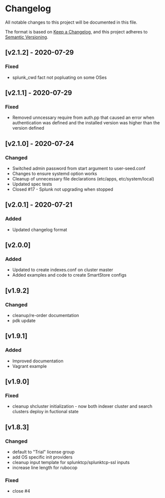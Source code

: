 # Changelog

All notable changes to this project will be documented in this file.

The format is based on [Keep a Changelog](https://keepachangelog.com/en/1.0.0/),
and this project adheres to [Semantic Versioning](https://semver.org/spec/v2.0.0.html).

## [v2.1.2] - 2020-07-29

### Fixed

- splunk_cwd fact not popluating on some OSes

## [v2.1.1] - 2020-07-29

### Fixed

- Removed unncessary require from auth.pp that caused an error when authentication was defined and the installed version was higher than the version defined

## [v2.1.0] - 2020-07-24

### Changed

- Switched admin password from start argument to user-seed.conf
- Changes to ensure systemd option works
- Cleanup of unnecessary file declarations (etc/apps, etc/system/local)
- Updated spec tests
- Closed #17 - Splunk not upgrading when stopped

## [v2.0.1] - 2020-07-21

### Added

- Updated changelog format

## [v2.0.0]

### Added

- Updated to create indexes.conf on cluster master
- Added examples and code to create SmartStore configs

## [v1.9.2]

### Changed

- cleanup/re-order documentation
- pdk update

## [v1.9.1]

### Added

- Improved documentation
- Vagrant example

## [v1.9.0]

### Fixed

- cleanup shcluster initialization - now both indexer cluster and search clusters deploy in fuctional state

## [v1.8.3]

### Changed

- default to "Trial" license group
- add OS specific init providers
- cleanup input template for splunktcp/splunktcp-ssl inputs
- increase line length for rubocop

### Fixed

- close #4
